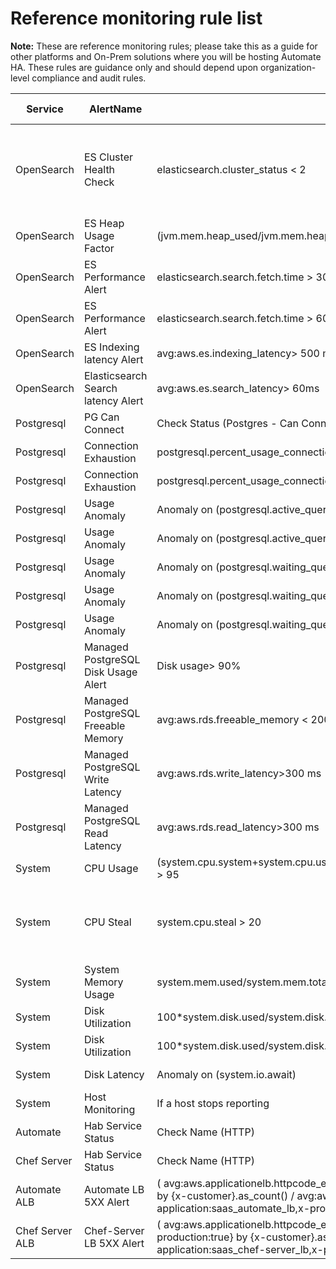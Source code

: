 # Reference monitoring rule list

**Note:** These are reference monitoring rules; please take this as a guide for other platforms and On-Prem solutions where you will be hosting Automate HA. These rules are guidance only and should depend upon organization-level compliance and audit rules.

| **Service** | **AlertName** | **Rule** | **Severity Level** | **Trigger After** | **Alert Type** | **Comments** |
| ----------- | ------------- | -------- | ------------------ | ----------------- | -------------- | ------------ |
OpenSearch    | ES Cluster Health Check |   elasticsearch.cluster_status < 2 |  L1 |    5 Minutes | PagerDuty | If Cluster Goes to Yellow or Red Status PagerDuty Alert will be triggered |
OpenSearch     |    ES Heap Usage Factor |  (jvm.mem.heap_used/jvm.mem.heap_max) > 0.95  | L1    | 5 Minutes     | PagerDuty |
OpenSearch      |   ES Performance Alert |  elasticsearch.search.fetch.time > 30 sec     | L2    | 10 Minutes    | Slack |
OpenSearch      |   ES Performance Alert |  elasticsearch.search.fetch.time > 60 sec     | L1    | 10 Minutes    | PagerDuty |
OpenSearch      |   ES Indexing latency Alert | avg:aws.es.indexing_latency> 500 ms  | L1    | 15 Minutes    | PagerDuty |
OpenSearch      |   Elasticsearch Search latency Alert |    avg:aws.es.search_latency> 60ms |   L1   | 15 Minutes    | PagerDuty |
Postgresql      |   PG Can Connect |    Check Status (Postgres - Can Connect)    | L1   | 1 Minute   | PagerDuty |
Postgresql      |   Connection Exhaustion | postgresql.percent_usage_connections > 90    | L2    | 10 Minutes    | Slack |
Postgresql |    Connection Exhaustion | postgresql.percent_usage_connections > 95    | L1    | 10 Minutes    | PagerDuty |
Postgresql |    Usage Anomaly | Anomaly on (postgresql.active_queries)   | L2    | 5 Minutes     | Slack |
Postgresql |    Usage Anomaly | Anomaly on (postgresql.active_queries)   | L1    | 10 Minutes    | PagerDuty |
Postgresql |    Usage Anomaly | Anomaly on (postgresql.waiting_queries)  | L2    | 5 Minutes     | Slack |
Postgresql |    Usage Anomaly | Anomaly on (postgresql.waiting_queries)  | L1    | 10 Minutes    | PagerDuty |
Postgresql |    Usage Anomaly | Anomaly on (postgresql.waiting_queries)  | L1    | 10 Minutes    | PagerDuty |
Postgresql |    Managed PostgreSQL Disk Usage Alert |   Disk usage> 90%  | L1    | 10 Minutes    | PagerDuty |
Postgresql |    Managed PostgreSQL Freeable Memory |    avg:aws.rds.freeable_memory < 200000000 MB   | L1    | 10 Minutes    | PagerDuty |
Postgresql |    Managed PostgreSQL Write Latency |  avg:aws.rds.write_latency>300 ms     | L2    | 10 Minutes    | Slack |
Postgresql |    Managed PostgreSQL Read Latency  | avg:aws.rds.read_latency>300 ms   | L2    | 10 Minutes    | Slack |
System |    CPU Usage | (system.cpu.system+system.cpu.user+system.cpu.stolen+system.cpu.guest+system.cpu.iowait) > 95    | L1    | 10 Minutes    | PagerDuty |
System |    CPU Steal | system.cpu.steal > 20    | L1   | 10 Minutes     | PagerDuty |  Terminate if Part of AutoScaling / Stop and Restart machine
System |    System Memory Usage |   system.mem.used/system.mem.total > 0.95  | L2    | 10 Minutes    | Slack |
System |    Disk Utilization |  100*system.disk.used/system.disk.total > 85  | L2    | 10 Minutes    | Slack |
System |    Disk Utilization |  100*system.disk.used/system.disk.total > 90  | L1    | 10 Minutes    | PagerDuty |
System |    Disk Latency |  Anomaly on (system.io.await)     | L2    | 5 Minutes     | Slack |
System |    Host Monitoring  | If a host stops reporting     | L1    | 5 Minutes     | PagerDuty |
Automate |  Hab Service Status |    Check Name (HTTP)    | L1    | 5 Minutes     | PagerDuty |
Chef Server |   Hab Service Status |    Check Name (HTTP)    | L1    | 5 Minutes     | PagerDuty |
Automate ALB |  Automate LB 5XX Alert | ( avg:aws.applicationelb.httpcode_elb_5xx{x-application:saas_automate_lb,x-production:true} by {x-customer}.as_count() / avg:aws.applicationelb.request_count{x-application:saas_automate_lb,x-production:true} by {x-customer}.as_count() ) * 100   | L1    | 10 Minutes    | PagerDuty |
Chef Server ALB |   Chef-Server LB 5XX Alert |  ( avg:aws.applicationelb.httpcode_elb_5xx{x-application:saas_chef-server_lb,x-production:true} by {x-customer}.as_count() / avg:aws.applicationelb.request_count{x-application:saas_chef-server_lb,x-production:true} by {x-customer}.as_count() ) * 100     | L1    | 10 Minutes    | PagerDuty |
